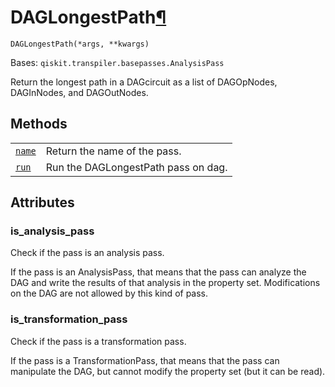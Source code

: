 # DAGLongestPath[¶](#daglongestpath "Permalink to this headline")

<span id="undefined" />

`DAGLongestPath(*args, **kwargs)`

Bases: `qiskit.transpiler.basepasses.AnalysisPass`

Return the longest path in a DAGcircuit as a list of DAGOpNodes, DAGInNodes, and DAGOutNodes.

## Methods

|                                                                                                                                                    |                                     |
| -------------------------------------------------------------------------------------------------------------------------------------------------- | ----------------------------------- |
| [`name`](qiskit.transpiler.passes.DAGLongestPath.name#qiskit.transpiler.passes.DAGLongestPath.name "qiskit.transpiler.passes.DAGLongestPath.name") | Return the name of the pass.        |
| [`run`](qiskit.transpiler.passes.DAGLongestPath.run#qiskit.transpiler.passes.DAGLongestPath.run "qiskit.transpiler.passes.DAGLongestPath.run")     | Run the DAGLongestPath pass on dag. |

## Attributes

<span id="undefined" />

### is\_analysis\_pass

Check if the pass is an analysis pass.

If the pass is an AnalysisPass, that means that the pass can analyze the DAG and write the results of that analysis in the property set. Modifications on the DAG are not allowed by this kind of pass.

<span id="undefined" />

### is\_transformation\_pass

Check if the pass is a transformation pass.

If the pass is a TransformationPass, that means that the pass can manipulate the DAG, but cannot modify the property set (but it can be read).
